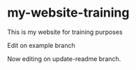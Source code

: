 # my-website-training

This is my website for training purposes

Edit on example branch

Now editing on update-readme branch. 
